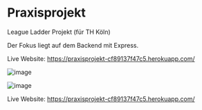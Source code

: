 # Praxisprojekt

League Ladder Projekt (für TH Köln)

Der Fokus liegt auf dem Backend mit Express.

Live Website: https://praxisprojekt-cf89137f47c5.herokuapp.com/

![image](https://github.com/Dallair220/studium/assets/93786532/748f6bdc-cc1d-41f1-8485-0c8860bc0cfe)

![image](https://github.com/Dallair220/studium/assets/93786532/b0d3eac4-c4ce-42ce-835f-d69fa4037092)

Live Website: https://praxisprojekt-cf89137f47c5.herokuapp.com/

